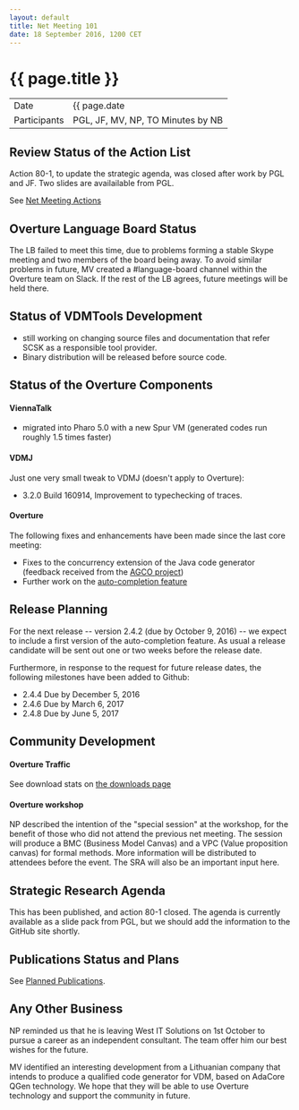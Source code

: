 ```yaml
---
layout: default
title: Net Meeting 101
date: 18 September 2016, 1200 CET
---
```


<script src="http://code.jquery.com/jquery-1.11.1.min.js">
</script>
<script src="/javascripts/edit.js"></script>
<script>setEditButonNm();</script>

# {{ page.title }}

|||
|---|---|
| Date | {{ page.date | date: "%-d %B %Y, %R %Z"}} |
| Participants | PGL, JF, MV, NP, TO  Minutes by NB |

## Review Status of the Action List

Action 80-1, to update the strategic agenda, was closed after work by PGL and JF. Two slides are availailable from PGL.

See [Net Meeting Actions](https://github.com/overturetool/overturetool.github.io/issues?q=is%3Aopen+is%3Aissue+label%3A%22action+net-meeting%22)


## Overture Language Board Status

The LB failed to meet this time, due to problems forming a stable Skype meeting and two members of the board being away. To avoid similar problems in future, MV created a #language-board channel within the Overture team on Slack. If the rest of the LB agrees, future meetings will be held there.

## Status of VDMTools Development

* still working on changing source files and documentation that refer SCSK as a responsible tool provider.
* Binary distribution will be released before source code.

##  Status of the Overture Components

#### ViennaTalk
* migrated into Pharo 5.0 with a new Spur VM (generated codes run roughly 1.5 times faster)

#### VDMJ

Just one very small tweak to VDMJ (doesn't apply to Overture):
* 3.2.0 Build 160914, Improvement to typechecking of traces.

#### Overture

The following fixes and enhancements have been made since the last core meeting:

* Fixes to the concurrency extension of the Java code generator (feedback received from the [AGCO project](http://eng.au.dk/forskning/forskningsprojekter/mechanical-and-materials-engineering-research-projects/off-line-and-on-line-logistics-planning-of-harvesting-processes/))
* Further work on the [auto-completion feature](https://github.com/overturetool/overture/issues/423)

##  Release Planning

For the next release -- version 2.4.2 (due by October 9, 2016) -- we expect to include a first version of the auto-completion feature. As usual a release candidate will be sent out one or two weeks before the release date.

Furthermore, in response to the request for future release dates, the following milestones have been added to Github:

* 2.4.4 Due by December 5, 2016
* 2.4.6 Due by March 6, 2017
* 2.4.8 Due by June 5, 2017

##  Community Development

#### Overture Traffic

See download stats on [the downloads page](http://overturetool.org/download/)

#### Overture workshop

NP described the intention of the "special session" at the workshop, for the benefit of those who did not attend the previous net meeting. The session will produce a BMC (Business Model Canvas) and a VPC (Value proposition canvas) for formal methods. More information will be distributed to attendees before the event. The SRA will also be an important input here.

##  Strategic Research Agenda

This has been published, and action 80-1 closed. The agenda is currently available as a slide pack from PGL, but we should add the information to the GitHub site shortly.

##  Publications Status and Plans

See [Planned Publications](http://overturetool.org/publications/PlannedPublications.html).

##  Any Other Business

NP reminded us that he is leaving West IT Solutions on 1st October to pursue a career as an independent consultant. The team offer him our best wishes for the future.

MV identified an interesting development from a Lithuanian company that intends to produce a qualified code generator for VDM, based on AdaCore QGen technology. We hope that they will be able to use Overture technology and support the community in future.

<div id="edit_page_div"></div>
